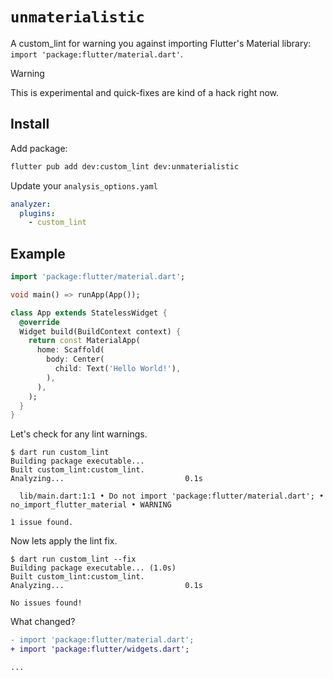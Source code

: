 # `unmaterialistic`

A custom_lint for warning you against importing Flutter's Material library: `import 'package:flutter/material.dart'`.

> [!WARNING]
> This is experimental and quick-fixes are kind of a hack right now.

## Install

Add package:

```sh
flutter pub add dev:custom_lint dev:unmaterialistic
```

Update your `analysis_options.yaml`

```yaml
analyzer:
  plugins:
    - custom_lint
```

## Example

```dart
import 'package:flutter/material.dart';

void main() => runApp(App());

class App extends StatelessWidget {
  @override
  Widget build(BuildContext context) {
    return const MaterialApp(
      home: Scaffold(
        body: Center(
          child: Text('Hello World!'),
        ),
      ),
    );
  }
}
```

Let's check for any lint warnings.

```console
$ dart run custom_lint
Building package executable...
Built custom_lint:custom_lint.
Analyzing...                           0.1s

  lib/main.dart:1:1 • Do not import 'package:flutter/material.dart'; • no_import_flutter_material • WARNING

1 issue found.
```

Now lets apply the lint fix.

```console
$ dart run custom_lint --fix
Building package executable... (1.0s)
Built custom_lint:custom_lint.
Analyzing...                           0.1s

No issues found!
```

What changed?

```diff
- import 'package:flutter/material.dart';
+ import 'package:flutter/widgets.dart';

...
```
